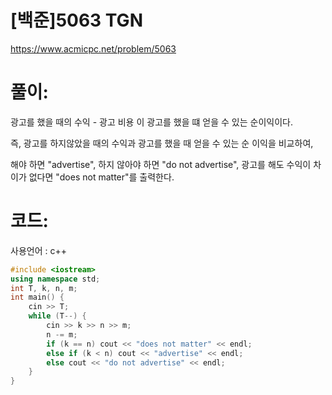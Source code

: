 # [백준]5063 TGN

https://www.acmicpc.net/problem/5063

# 풀이:

광고를 했을 때의 수익 - 광고 비용 이 광고를 했을 떄 얻을 수 있는 순이익이다.

즉,  광고를 하지않았을 때의 수익과 광고를 했을 때 얻을 수 있는 순 이익을 비교하여,

해야 하면 "advertise", 하지 않아야 하면 "do not advertise", 광고를 해도 수익이 차이가 없다면 "does not matter"를 출력한다.



# **코드:** 

사용언어 : c++
```c++
#include <iostream>
using namespace std;
int T, k, n, m;
int main() {
	cin >> T;
	while (T--) {
		cin >> k >> n >> m;
		n -= m;
		if (k == n)	cout << "does not matter" << endl;
		else if (k < n) cout << "advertise" << endl;
		else cout << "do not advertise" << endl;
	}
}
```

